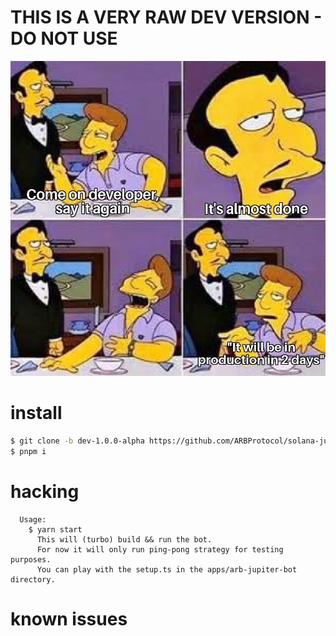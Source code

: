 # THIS IS A VERY RAW DEV VERSION - DO NOT USE

![](https://github.com/ARBProtocol/solana-jupiter-bot/blob/dev-1.0.0-alpha/.gifs/very-important-image.jpg)

# install

```bash
$ git clone -b dev-1.0.0-alpha https://github.com/ARBProtocol/solana-jupiter-bot.git && cd solana-jupiter-bot
$ pnpm i
```

# hacking

```
  Usage:
    $ yarn start
      This will (turbo) build && run the bot.
      For now it will only run ping-pong strategy for testing purposes.
      You can play with the setup.ts in the apps/arb-jupiter-bot directory.
```

# known issues
